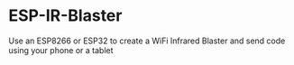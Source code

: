 # ESP-IR-Blaster
Use an ESP8266 or ESP32 to create a WiFi Infrared Blaster and send code using your phone or a tablet
